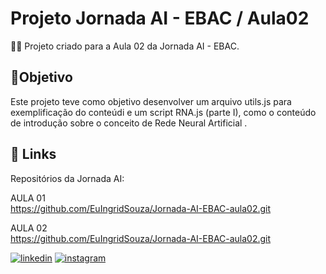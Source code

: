 # Projeto Jornada AI - EBAC / Aula02


👩‍💻 Projeto criado para a Aula 02 da Jornada AI - EBAC.


## 🎯Objetivo
Este projeto teve como objetivo desenvolver um arquivo utils.js para exemplificação do conteúdi e um script RNA.js (parte I), como o conteúdo de introdução sobre o conceito de Rede Neural Artificial .



## 🔗 Links
Repositórios da Jornada AI: 

AULA 01
<br>
https://github.com/EuIngridSouza/Jornada-AI-EBAC-aula02.git

AULA 02
<br>
https://github.com/EuIngridSouza/Jornada-AI-EBAC-aula02.git



[![linkedin](https://img.shields.io/badge/linkedin-0A66C2?style=for-the-badge&logo=linkedin&logoColor=white)](https://www.linkedin.com/in/ingrid-coelho-de-abreu-de-souza?utm_source=share&utm_campaign=share_via&utm_content=profile&utm_medium=android_app)
[![instagram](https://img.shields.io/badge/instagram-833ab4?style=for-the-badge&logo=instagram&logoColor=white)](https://instagram.com/ingridcoelhoab.s?utm_source=qr&igshid=ZDExYjZkNGI0OA==)


